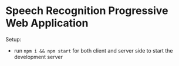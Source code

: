 # Speech Recognition Progressive Web Application

Setup:

- run `npm i && npm start` for both client and server side to start the development server
